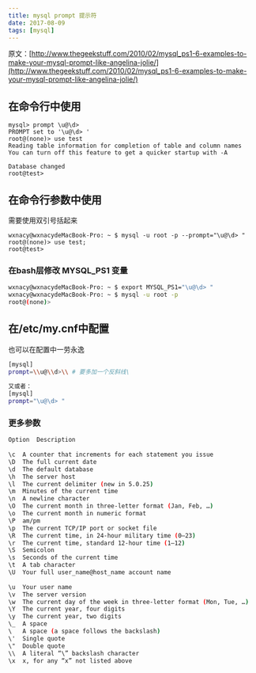 ```yaml
---
title: mysql prompt 提示符
date: 2017-08-09
tags: [mysql]
---
```


原文：[http://www.thegeekstuff.com/2010/02/mysql_ps1-6-examples-to-make-your-mysql-prompt-like-angelina-jolie/](http://www.thegeekstuff.com/2010/02/mysql_ps1-6-examples-to-make-your-mysql-prompt-like-angelina-jolie/)
## 在命令行中使用
```mysql
mysql> prompt \u@\d>
PROMPT set to '\u@\d> '
root@(none)> use test
Reading table information for completion of table and column names
You can turn off this feature to get a quicker startup with -A

Database changed
root@test>
```

## 在命令行参数中使用
需要使用双引号括起来
```mysql
wxnacy@wxnacydeMacBook-Pro: ~ $ mysql -u root -p --prompt="\u@\d> "    
root@(none)> use test;
root@test>
```
### 在bash层修改 MYSQL_PS1 变量
```bash
wxnacy@wxnacydeMacBook-Pro: ~ $ export MYSQL_PS1="\u@\d> "                              
wxnacy@wxnacydeMacBook-Pro: ~ $ mysql -u root -p                            
root@(none)>
```
## 在/etc/my.cnf中配置
也可以在配置中一劳永逸
```bash
[mysql]  
prompt=\\u@\\d>\\ # 要多加一个反斜线\
  
又或者：  
[mysql]  
prompt="\u@\d> "  
```
### 更多参数
```bash
Option  Description  
  
\c  A counter that increments for each statement you issue  
\D  The full current date  
\d  The default database  
\h  The server host  
\l  The current delimiter (new in 5.0.25)  
\m  Minutes of the current time  
\n  A newline character  
\O  The current month in three-letter format (Jan, Feb, …)  
\o  The current month in numeric format  
\P  am/pm  
\p  The current TCP/IP port or socket file  
\R  The current time, in 24-hour military time (0–23)  
\r  The current time, standard 12-hour time (1–12)  
\S  Semicolon  
\s  Seconds of the current time  
\t  A tab character  
\U  Your full user_name@host_name account name  
   
\u  Your user name  
\v  The server version  
\w  The current day of the week in three-letter format (Mon, Tue, …)  
\Y  The current year, four digits  
\y  The current year, two digits  
\_  A space  
\   A space (a space follows the backslash)  
\'  Single quote  
\"  Double quote  
\\  A literal “\” backslash character  
\x  x, for any “x” not listed above  

```



